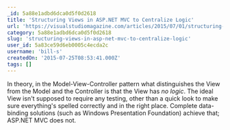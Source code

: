 ```yaml
---
_id: 5a88e1adbd6dca0d5f0d2618
title: 'Structuring Views in ASP.NET MVC to Centralize Logic'
url: 'https://visualstudiomagazine.com/articles/2015/07/01/structuring-views.aspx'
category: 5a88e1adbd6dca0d5f0d2618
slug: 'structuring-views-in-asp-net-mvc-to-centralize-logic'
user_id: 5a83ce59d6eb0005c4ecda2c
username: 'bill-s'
createdOn: '2015-07-25T08:53:41.000Z'
tags: []
---
```


In theory, in the Model-View-Controller pattern what distinguishes the View from the Model and the Controller is that the View has <em>no logic</em>. The ideal View isn't supposed to require any testing, other than a quick look to make sure everything's spelled correctly and in the right place. Complete data-binding solutions (such as Windows Presentation Foundation) achieve that; ASP.NET MVC does not.
